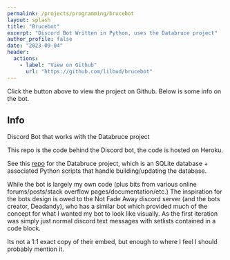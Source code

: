 ```yaml
---
permalink: /projects/programming/brucebot
layout: splash
title: "Brucebot"
excerpt: "Discord Bot Written in Python, uses the Databruce project"
author_profile: false
date: "2023-09-04"
header:
  actions:
    - label: "View on Github"
      url: "https://github.com/lilbud/brucebot"
---
```


Click the button above to view the project on Github. Below is some info on the bot.

## Info
Discord Bot that works with the Databruce project

This repo is the code behind the Discord bot, the code is hosted on Heroku.

See this [repo](https://github.com/lilbud/databruce) for the Databruce project, which is an SQLite database + associated Python scripts that handle building/updating the database.

While the bot is largely my own code (plus bits from various online forums/posts/stack overflow pages/documentation/etc.) The inspiration for the bots design is owed to the Not Fade Away discord server (and the bots creator, Deadandy), who has a similar bot which provided much of the concept for what I wanted my bot to look like visually. As the first iteration was simply just normal discord text messages with setlists contained in a code block.

Its not a 1:1 exact copy of their embed, but enough to where I feel I should probably mention it.
